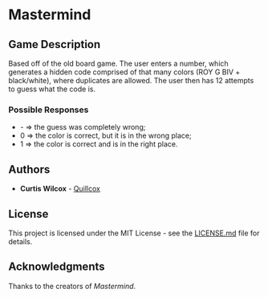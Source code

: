 # Mastermind

## Game Description
Based off of the old board game. The user enters a number, which generates a hidden code comprised of that many colors (ROY G BIV + black/white), where duplicates are allowed. The user then has 12 attempts to guess what the code is. 

### Possible Responses
* \- => the guess was completely wrong; 
* 0 => the color is correct, but it is in the wrong place; 
* 1 => the color is correct and is in the right place.

## Authors
* **Curtis Wilcox** - [Quillcox](https://github.com/Quillcox)

## License
This project is licensed under the MIT License - see the [LICENSE.md](LICENSE.md) file for details.

## Acknowledgments
Thanks to the creators of *Mastermind*.
